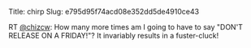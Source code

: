 Title: chirp
Slug: e795d95f74acd08e352dd5de4910ce43

RT <a href="http://twitter.com/chizcw">@chizcw</a>: How many more times am I going to have to say "DON'T RELEASE ON A FRIDAY!"? It invariably results in a fuster-cluck!

